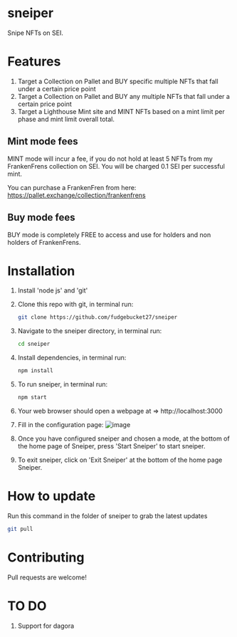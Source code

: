 # sneiper
Snipe NFTs on SEI.

# Features
1. Target a Collection on Pallet and BUY specific multiple NFTs that fall under a certain price point
2. Target a Collection on Pallet and BUY any multiple NFTs that fall under a certain price point
3. Target a Lighthouse Mint site and MINT NFTs based on a mint limit per phase and mint limit overall total.

## Mint mode fees
MINT mode will incur a fee, if you do not hold at least 5 NFTs from my FrankenFrens collection on SEI. You will be charged 0.1 SEI per successful mint. 

You can purchase a FrankenFren from here: https://pallet.exchange/collection/frankenfrens

## Buy mode fees
BUY mode is completely FREE to access and use for holders and non holders of FrankenFrens.

# Installation
1. Install 'node js' and 'git'
2. Clone this repo with git, in terminal run:
   ```bash
   git clone https://github.com/fudgebucket27/sneiper
   ```
3. Navigate to the sneiper directory, in terminal run:
   ```bash
   cd sneiper
   ```
4. Install dependencies, in terminal run:
   ```bash
   npm install
   ```
   
7. To run sneiper, in terminal run:
   ```bash
   npm start
   ```
   
8. Your web browser should open a webpage at => http://localhost:3000

9. Fill in the configuration page:
![image](https://github.com/fudgebucket27/sneiper/assets/5258063/a389f888-8afa-4acd-aa86-928736df5a64)

10. Once you have configured sneiper and chosen a mode, at the bottom of the home page of Sneiper, press 'Start Sneiper' to start sneiper. 

11. To exit sneiper, click on 'Exit Sneiper' at the bottom of the home page Sneiper.
    
# How to update
Run this command in the folder of sneiper to grab the latest updates

```bash
git pull
```
   
# Contributing
Pull requests are welcome! 

# TO DO
1. Support for dagora
